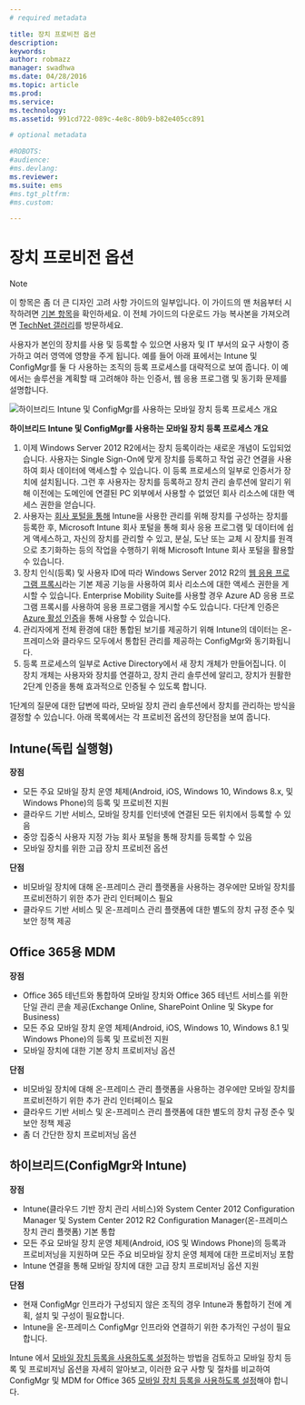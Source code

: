 ```yaml
---
# required metadata

title: 장치 프로비전 옵션
description:
keywords:
author: robmazz
manager: swadhwa
ms.date: 04/28/2016
ms.topic: article
ms.prod:
ms.service:
ms.technology:
ms.assetid: 991cd722-089c-4e8c-80b9-b82e405cc891

# optional metadata

#ROBOTS:
#audience:
#ms.devlang:
ms.reviewer: 
ms.suite: ems
#ms.tgt_pltfrm:
#ms.custom:

---
```


# 장치 프로비전 옵션

>[!NOTE]
>이 항목은 좀 더 큰 디자인 고려 사항 가이드의 일부입니다. 이 가이드의 맨 처음부터 시작하려면 [기본 항목](mdm-design-considerations-guide.md)을 확인하세요. 이 전체 가이드의 다운로드 가능 복사본을 가져오려면 [TechNet 갤러리](https://gallery.technet.microsoft.com/Mobile-Device-Management-7d401582)를 방문하세요.

사용자가 본인의 장치를 사용 및 등록할 수 있으면 사용자 및 IT 부서의 요구 사항이 증가하고 여러 영역에 영향을 주게 됩니다. 예를 들어 아래 표에서는 Intune 및 ConfigMgr를 둘 다 사용하는 조직의 등록 프로세스를 대략적으로 보여 줍니다. 이 예에서는 솔루션을 계획할 때 고려해야 하는 인증서, 웹 응용 프로그램 및 동기화 문제를 설명합니다.

![하이브리드 Intune 및 ConfigMgr를 사용하는 모바일 장치 등록 프로세스 개요](./media/MDM_Figure_04.png)

**하이브리드 Intune 및 ConfigMgr를 사용하는 모바일 장치 등록 프로세스 개요**

1. 이제 <token>Windows Server 2012 R2에서는 장치 등록이라는 새로운 개념이 도입되었습니다.  사용자는 Single Sign-On에 맞게 장치를 등록하고 작업 공간 연결을 사용하여 회사 데이터에 액세스할 수 있습니다.  이 등록 프로세스의 일부로 인증서가 장치에 설치됩니다. 그런 후 사용자는 장치를 등록하고 장치 관리 솔루션에 알리기 위해 이전에는 도메인에 연결된 PC 외부에서 사용할 수 없었던 회사 리소스에 대한 액세스 권한을 얻습니다.
2. 사용자는 [회사 포털을 통해](/Intune/deployuse/enroll-devices-in-microsoft-intune) Intune을 사용한 관리를 위해 장치를 구성하는 장치를 등록한 후, Microsoft Intune 회사 포털을 통해 회사 응용 프로그램 및 데이터에 쉽게 액세스하고, 자신의 장치를 관리할 수 있고, 분실, 도난 또는 교체 시 장치를 원격으로 초기화하는 등의 작업을 수행하기 위해 Microsoft Intune 회사 포털을 활용할 수 있습니다.
3. 장치 인식(등록) 및 사용자 ID에 따라 Windows Server 2012 R2의 [웹 응용 프로그램 프록시](https://technet.microsoft.com/library/dn584107.aspx)라는 기본 제공 기능을 사용하여 회사 리소스에 대한 액세스 권한을 게시할 수 있습니다. Enterprise Mobility Suite를 사용할 경우 Azure AD 응용 프로그램 프록시를 사용하여 응용 프로그램을 게시할 수도 있습니다. 다단계 인증은 [Azure 활성 인증](https://azure.microsoft.com/documentation/articles/multi-factor-authentication-get-started-cloud/)을 통해 사용할 수 있습니다.
4. 관리자에게 전체 환경에 대한 통합된 보기를 제공하기 위해 Intune의 데이터는 온-프레미스와 클라우드 모두에서 통합된 관리를 제공하는 ConfigMgr와 동기화됩니다.
5. 등록 프로세스의 일부로 Active Directory에서 새 장치 개체가 만들어집니다.  이 장치 개체는 사용자와 장치를 연결하고, 장치 관리 솔루션에 알리고, 장치가 원활한 2단계 인증을 통해 효과적으로 인증될 수 있도록 합니다.

1단계의 질문에 대한 답변에 따라, 모바일 장치 관리 솔루션에서 장치를 관리하는 방식을 결정할 수 있습니다. 아래 목록에서는 각 프로비전 옵션의 장단점을 보여 줍니다.

## Intune(독립 실행형)

**장점**

- 모든 주요 모바일 장치 운영 체제(Android, iOS, Windows 10, Windows 8.x, 및 Windows Phone)의 등록 및 프로비전 지원
- 클라우드 기반 서비스, 모바일 장치를 인터넷에 연결된 모든 위치에서 등록할 수 있음
- 중앙 집중식 사용자 지정 가능 회사 포털을 통해 장치를 등록할 수 있음
- 모바일 장치를 위한 고급 장치 프로비전 옵션

**단점**

- 비모바일 장치에 대해 온-프레미스 관리 플랫폼을 사용하는 경우에만 모바일 장치를 프로비전하기 위한 추가 관리 인터페이스 필요
- 클라우드 기반 서비스 및 온-프레미스 관리 플랫폼에 대한 별도의 장치 규정 준수 및 보안 정책 제공 

## Office 365용 MDM

**장점**

- Office 365 테넌트와 통합하여 모바일 장치와 Office 365 테넌트 서비스를 위한 단일 관리 콘솔 제공(Exchange Online, SharePoint Online 및 Skype for Business)
- 모든 주요 모바일 장치 운영 체제(Android, iOS, Windows 10, Windows 8.1 및 Windows Phone)의 등록 및 프로비전 지원
- 모바일 장치에 대한 기본 장치 프로비저닝 옵션

**단점**

- 비모바일 장치에 대해 온-프레미스 관리 플랫폼을 사용하는 경우에만 모바일 장치를 프로비전하기 위한 추가 관리 인터페이스 필요
- 클라우드 기반 서비스 및 온-프레미스 관리 플랫폼에 대한 별도의 장치 규정 준수 및 보안 정책 제공
- 좀 더 간단한 장치 프로비저닝 옵션

## 하이브리드(ConfigMgr와 Intune)

**장점**

- Intune(클라우드 기반 장치 관리 서비스)와 System Center 2012 Configuration Manager 및 System Center 2012 R2 Configuration Manager(온-프레미스 장치 관리 플랫폼) 기본 통합
- 모든 주요 모바일 장치 운영 체제(Android, iOS 및 Windows Phone)의 등록과 프로비저닝을 지원하며 모든 주요 비모바일 장치 운영 체제에 대한 프로비저닝 포함
- Intune 연결을 통해 모바일 장치에 대한 고급 장치 프로비저닝 옵션 지원

**단점**

- 현재 ConfigMgr 인프라가 구성되지 않은 조직의 경우 Intune과 통합하기 전에 계획, 설치 및 구성이 필요합니다.
- Intune을 온-프레미스 ConfigMgr 인프라와 연결하기 위한 추가적인 구성이 필요합니다.

Intune 에서 [모바일 장치 등록을 사용하도록 설정](/Intune/deployuse/enroll-devices-in-microsoft-intune)하는 방법을 검토하고 모바일 장치 등록 및 프로비저닝 옵션을 자세히 알아보고, 이러한 요구 사항 및 절차를 비교하여 ConfigMgr 및 MDM for Office 365 [모바일 장치 등록을 사용하도록 설정](https://technet.microsoft.com/library/jj884158.aspx)해야 합니다.

<!--HONumber=Apr16_HO2-->


